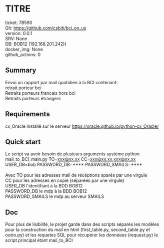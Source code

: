# TITRE

ticket: 78590 <br />
Git: https://github.com/csbiti/bci_on_us <br />
version: 0.0.1 <br />
SRV: None <br />
DB: BOB12 (192.168.201.242)( <br />
docker_img: None <br />
github_actions: 0 <br />

## Summary

Envoi un rapport par mail quotidien à la BCI contenant:<br />
retrait porteur bci<br />
Retraits porteurs francais hors bci <br />
Retraits porteurs étrangers <br />

## Requirements
cx_Oracle installé sur le serveur https://oracle.github.io/python-cx_Oracle/

## Quick start
Le script va avoir besoin de plusieurs arguments système
python mail_to_BCI_main.py TO=xxx@xx.xx CC=xxx@xx.xx,xxx@xx.xx USER_DB=bob PASSWORD_DB=**** PASSWORD_SMAILS=**** <br /> <br />
Avec TO pour les adresses mail de récéptions sparés par une virgule <br />
CC pour les adresses en copie (séparées par une virgule) <br />
USER_DB l'identifiant à la BDD BOB12 <br />
PASSWORD_DB le mdp à la BDD BOB12 <br />
PASSWORD_SMAILS le mdp au serveur SMAILS <br />

## Doc

Pour plus de lisibilité, le projet garde dans des scripts séparés les modèles pour la construction du mail en html (first_table.py, second_table.py et outro.py) et les requetes SQL pour récupérer les donnéees (request.py) le script principal étant mail_to_BCI
